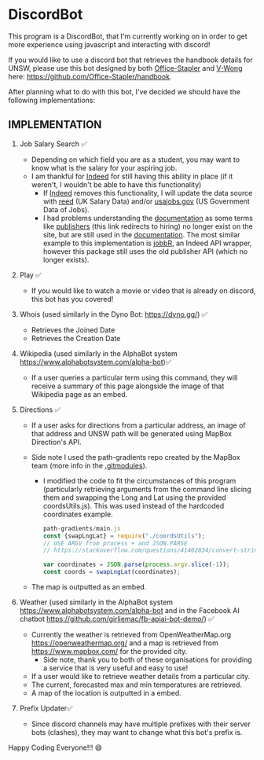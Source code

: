 # DiscordBot

This program is a DiscordBot, that I'm currently working on in order to get more experience using javascript and interacting with discord!

If you would like to use a discord bot that retrieves the handbook details for UNSW, please use this bot designed by both [Office-Stapler](https://github.com/Office-Stapler) and [V-Wong](https://github.com/V-Wong) here: https://github.com/Office-Stapler/handbook.



After planning what to do with this bot, I've decided we should have the following implementations:

## IMPLEMENTATION

1. Job Salary Search  :white_check_mark:

   - Depending on which field you are as a student, you may want to know what is the salary for your aspiring job.
   - I am thankful for [Indeed](indeed.com.au/) for still having this ability in place (if it weren't, I wouldn't be able to have this functionality)
     - If [Indeed](indeed.com.au/) removes this functionality, I will update the data source with [reed](https://www.reed.co.uk/developers/jobseeker) (UK Salary Data) and/or [usajobs.gov](https://developer.usajobs.gov/) (US Government Data of Jobs).
     - I had problems understanding the [documentation](https://opensource.indeedeng.io/api-documentation/) as some terms like [publishers](https://www.indeed.com/publisher) (this link redirects to hiring) no longer exist on the site, but are still used in the [documentation](https://opensource.indeedeng.io/api-documentation/docs/job-search/). The most similar example to this implementation is [jobbR](https://rdrr.io/github/dashee87/jobbR/man/getSalary.html), an Indeed API wrapper, however this package still uses the old publisher API (which no longer exists).
2. Play :white_check_mark:

   - If you would like to watch a movie or video that is already on discord, this bot has you covered!
3. Whois (used similarly in the Dyno Bot: <https://dyno.gg/>) :white_check_mark:
   - Retrieves the Joined Date
   - Retrieves the Creation Date
4. Wikipedia (used similarly in the AlphaBot system  <https://www.alphabotsystem.com/alpha-bot>):white_check_mark:

   - If a user queries a particular term using this command, they will receive a summary of this page alongside the image of that Wikipedia page as an embed.
5. Directions​ :white_check_mark:
   - If a user asks for directions from a particular address, an image of that
     address and UNSW path will be generated using MapBox Direction's API.

   - Side note I used the path-gradients repo created by the MapBox team (more info in the [.gitmodules](https://github.com/mapbox/path-gradients/tree/404530e28d92ed47719d0c4d87994249e2467a11)).

     - I modified the code to fit the circumstances of this program (particularly retrieving arguments from the command line slicing them and swapping the Long and Lat using the provided coordsUtils.js). This was used instead of the hardcoded coordinates example.
   
       
   
       ```js		
       path-gradients/main.js
       const {swapLngLat} = require("./coordsUtils");
       // USE ARGV from process + and JSON.PARSE
       // https://stackoverflow.com/questions/41402834/convert-string-array-to-array-in-javascript
       
       var coordinates = JSON.parse(process.argv.slice(-1));
       const coords = swapLngLat(coordinates);
       ```
   
       
   
   - The map is outputted as an embed.
6. Weather (used similarly in the AlphaBot system  <https://www.alphabotsystem.com/alpha-bot> and in the Facebook AI chatbot https://github.com/girliemac/fb-apiai-bot-demo/)  :white_check_mark:
   - Currently the weather is retrieved from OpenWeatherMap.org <https://openweathermap.org/> and a map is retrieved from <https://www.mapbox.com/> for the provided city.
     - Side note, thank you to both of these organisations for providing a service that is very useful and easy to use!
   - If a user would like to retrieve weather details from a particular city.
   - The current, forecasted max and min temperatures are retrieved.
   - A map of the location is outputted in a embed.

7. Prefix Updater:white_check_mark:

   - Since discord channels may have multiple prefixes with their server bots (clashes), they may want to change what this bot's prefix is.
   

Happy Coding Everyone!!! :smile: 
